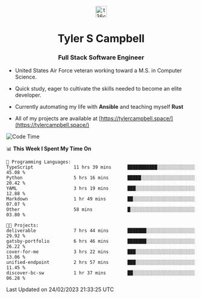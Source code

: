 <p align="center">
<a href="https://www.linkedin.com/in/t36campbell" target="blank"><img align="center" src="https://ik.imagekit.io/t36campbell/Portfolio/linkedin.png.original_m8bbGgPh6.png" alt="t36campbell" height="30" width="30" /></a>
</p>
<h1 align="center">Tyler S Campbell</h1>
<h3 align="center">Full Stack Software Engineer</h3>

* United States Air Force veteran working toward a M.S. in Computer Science.

* Quick study, eager to cultivate the skills needed to become an elite developer.

* Currently automating my life with **Ansible** and teaching myself **Rust**

* All of my projects are available at [https://tylercampbell.space/](https://tylercampbell.space/)

<!--START_SECTION:waka-->
![Code Time](http://img.shields.io/badge/Code%20Time-2%2C206%20hrs%205%20mins-blue)

📊 **This Week I Spent My Time On** 

```text
💬 Programming Languages: 
TypeScript               11 hrs 39 mins      ███████████░░░░░░░░░░░░░░   45.08 % 
Python                   5 hrs 16 mins       █████░░░░░░░░░░░░░░░░░░░░   20.42 % 
YAML                     3 hrs 19 mins       ███░░░░░░░░░░░░░░░░░░░░░░   12.88 % 
Markdown                 1 hr 49 mins        ██░░░░░░░░░░░░░░░░░░░░░░░   07.07 % 
Other                    58 mins             █░░░░░░░░░░░░░░░░░░░░░░░░   03.80 % 

🐱‍💻 Projects: 
deliverable              7 hrs 44 mins       ███████░░░░░░░░░░░░░░░░░░   29.92 % 
gatsby-portfolio         6 hrs 46 mins       ███████░░░░░░░░░░░░░░░░░░   26.22 % 
cover-for-me             3 hrs 22 mins       ███░░░░░░░░░░░░░░░░░░░░░░   13.06 % 
unified-endpoint         2 hrs 57 mins       ███░░░░░░░░░░░░░░░░░░░░░░   11.45 % 
discover-bc-sw           1 hr 37 mins        ██░░░░░░░░░░░░░░░░░░░░░░░   06.28 % 
```


 Last Updated on 24/02/2023 21:33:25 UTC
<!--END_SECTION:waka-->
